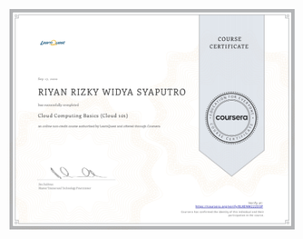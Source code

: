 ![](https://raw.githubusercontent.com/RiyanRIS/sertifikat/master/coursera/Cloud%20Computing%20Basics%20(Cloud%20101)/Coursera-Cloud%20Computing%20Basics%20(Cloud%20101)_page-0001.jpg)